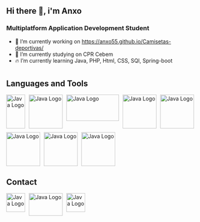 ## Hi there 👋, i'm Anxo

### Multiplatform Application Development Student

- 🚀 I’m currently working on https://anxo55.github.io/Camisetas-deportivas/
- 🔭 I’m currently studying on CPR Cebem
- 🔥 I’m currently learning Java, PHP, Html, CSS, SQl, Spring-boot
#

## Languages and Tools

<div style="display: flex; flex-wrap: wrap; gap: 10px;">
  <img src="https://logodownload.org/wp-content/uploads/2016/10/html5-logo-2.png" alt="Java Logo" width="50" height="90">
  <img src="https://cdn.freebiesupply.com/logos/large/2x/css3-logo-png-transparent.png"alt="Java Logo" width="90" height="90">
  <img src="https://www.freepnglogos.com/uploads/javascript-png/javascript-logo-transparent-logo-javascript-images-3.png" alt="Java Logo" width="140" height="70">
  <img src="https://cdn.freebiesupply.com/logos/thumbs/2x/nodejs-1-logo.png"alt="Java Logo" width="90" height="90">
  <img src="https://brandlogos.net/wp-content/uploads/2021/09/bootstrap-logo.png" alt="Java Logo" width="90" height="90">
  <img src="https://pngimg.com/uploads/php/php_PNG43.png" alt="Java Logo" width="90" height="90">
  <img src="https://s28309.pcdn.co/wp-content/themes/321-web-marketing/assets/images/mysql-logo-256.png" alt="Java Logo" width="90" height="90">
  <img src="https://humancoders-formations.s3.amazonaws.com/uploads/course/logo/93/formation-git-avance.png" alt="Java Logo" width="90" height="90">
  
</div>

## Contact

<div style="display: flex; flex-wrap: wrap; gap: 10px;">
<a href="https://www.linkedin.com/in/anxo-campos-b6878a265/" target="_blank">
    <img src="https://pngimg.com/uploads/linkedIn/linkedIn_PNG7.png" alt="Java Logo" width="50" height="50">
  </a>
  <a href="https://github.com/Anxo55" target="_blank">
    <img src="https://logos-world.net/wp-content/uploads/2020/11/GitHub-Symbol.png" alt="Java Logo" width="90" height="60">
  </a>
  <a href="https://www.instagram.com/anxocampoos_/" target="_blank">
    <img src="https://logodownload.org/wp-content/uploads/2017/04/instagram-logo-3.png" alt="Java Logo" width="50" height="50">
  </a>
</div>
